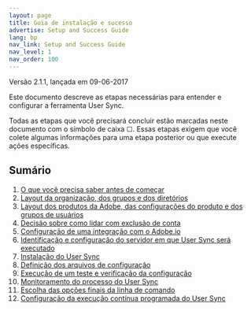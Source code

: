 ```yaml
---
layout: page
title: Guia de instalação e sucesso
advertise: Setup and Success Guide
lang: bp
nav_link: Setup and Success Guide
nav_level: 1
nav_order: 100
---
```


Versão 2.1.1, lançada em 09-06-2017

Este documento descreve as etapas necessárias para entender
e configurar a ferramenta User Sync.

Todas as etapas que você precisará concluir estão marcadas
neste documento com o símbolo de caixa &#9744;.  Essas etapas exigem que você colete
algumas informações para uma etapa posterior ou que execute
ações específicas.

## Sumário

1. [O que você precisa saber antes de começar](before_you_start.md)
2. [Layout da organização, dos grupos e dos diretórios](layout_orgs.md)
3. [Layout dos produtos da Adobe, das configurações do produto e dos grupos de usuários](layout_products.md)
4. [Decisão sobre como lidar com exclusão de conta](decide_deletion_policy.md)
5. [Configuração de uma integração com o Adobe.io](setup_adobeio.md)
6. [Identificação e configuração do servidor em que User Sync será executado](identify_server.md)
7. [Instalação do User Sync](install_sync.md)
8. [Definição dos arquivos de configuração](setup_config_files.md)
9. [Execução de um teste e verificação da configuração](test_run.md)
10. [Monitoramento do processo do User Sync](monitoring.md)
11. [Escolha das opções finais da linha de comando](command_line_options.md)
12. [Configuração da execução contínua programada do User Sync](scheduling.md)

